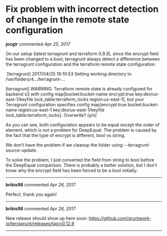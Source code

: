 # Fix problem with incorrect detection of change in the remote state configuration

**jocgir** commented *Apr 25, 2017*

On our setup (latest terragrunt and terraform 0.9.3), since the encrypt field has been changed to a bool, terragrunt always detect a difference between the terragrunt configuration and the terraform remote state configuration. 

`[terragrunt] 2017/04/25 16:10:53 Setting working directory to /var/folders/4.../terragrunt-...

[terragrunt]  WARNING: Terraform remote state is already configured for backend s3 with config map[bucket:bucket-name encrypt:true key:dev/us-east-1/keyfile lock_table:terraform_locks region:us-east-1], but your Terragrunt configuration specifies config map[encrypt:true bucket:bucket-name region:us-east-1 key:dev/us-east-1/keyfile lock_table:terraform_locks]. Overwrite? (y/n)`

As you can see, both configuration appears to be equal except the order of element, which is not a problem for DeepEqual. The problem is caused by the fact that the type of encrypt is different, bool vs string.

We don't have the problem if we cleanup the folder using --terragrunt-source-update.

To solve the problem, I just converted the field from string to bool before the DeepEqual comparison. There is probably a better solution, but I don't know why the encrypt field has been forced to be a bool initially.
<br />
***


**brikis98** commented *Apr 26, 2017*

Perfect, thank you again!
***

**brikis98** commented *Apr 26, 2017*

New release should show up here soon: https://github.com/gruntwork-io/terragrunt/releases/tag/v0.12.9
***

